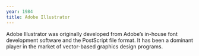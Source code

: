 ```yaml
---
year: 1984
title: Adobe Illustrator
---
```


Adobe Illustrator was originally developed from Adobe’s in-house font
development software and the PostScript file format. It has been a dominant
player in the market of vector-based graphics design programs.
